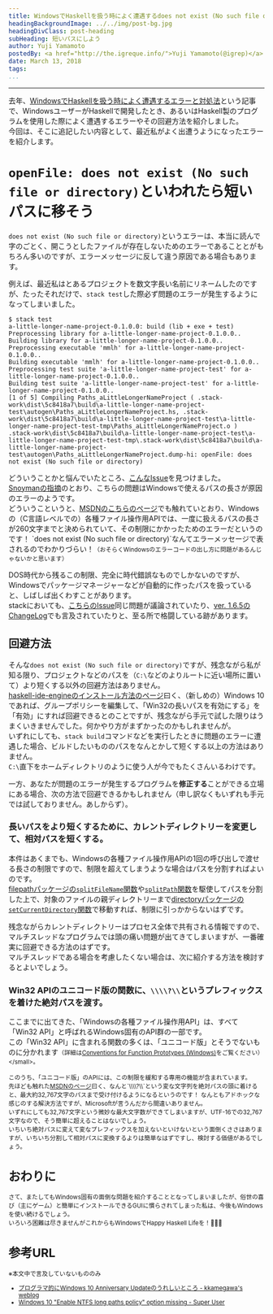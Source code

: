 ```yaml
---
title: WindowsでHaskellを扱う時によく遭遇するdoes not exist (No such file or directory)について
headingBackgroundImage: ../../img/post-bg.jpg
headingDivClass: post-heading
subHeading: 短いパスにしよう
author: Yuji Yamamoto
postedBy: <a href="http://the.igreque.info/">Yuji Yamamoto(@igrep)</a>
date: March 13, 2018
tags:
...
```

---

去年、[WindowsでHaskellを扱う時によく遭遇するエラーと対処法](/posts/2017/windows-gotchas.html)という記事で、WindowsユーザーがHaskellで開発したとき、あるいはHaskell製のプログラムを使用した際によく遭遇するエラーやその回避方法を紹介しました。  
今回は、そこに追記したい内容として、最近私がよく出遭うようになったエラーを紹介します。

# `openFile: does not exist (No such file or directory)`といわれたら短いパスに移そう

`does not exist (No such file or directory)`というエラーは、本当に読んで字のごとく、開こうとしたファイルが存在しないためのエラーであることとがもちろん多いのですが、エラーメッセージに反して違う原因である場合もあります。

例えば、最近私はとあるプロジェクトを数文字長い名前にリネームしたのですが、たったそれだけで、`stack test`した際必ず問題のエラーが発生するようになってしまいました。

```
$ stack test
a-little-longer-name-project-0.1.0.0: build (lib + exe + test)
Preprocessing library for a-little-longer-name-project-0.1.0.0..
Building library for a-little-longer-name-project-0.1.0.0..
Preprocessing executable 'mmlh' for a-little-longer-name-project-0.1.0.0..
Building executable 'mmlh' for a-little-longer-name-project-0.1.0.0..
Preprocessing test suite 'a-little-longer-name-project-test' for a-little-longer-name-project-0.1.0.0..
Building test suite 'a-little-longer-name-project-test' for a-little-longer-name-project-0.1.0.0..
[1 of 5] Compiling Paths_aLittleLongerNameProject ( .stack-work\dist\5c8418a7\build\a-little-longer-name-project-test\autogen\Paths_aLittleLongerNameProject.hs, .stack-work\dist\5c8418a7\build\a-little-longer-name-project-test\a-little-longer-name-project-test-tmp\Paths_aLittleLongerNameProject.o )
.stack-work\dist\5c8418a7\build\a-little-longer-name-project-test\a-little-longer-name-project-test-tmp\.stack-work\dist\5c8418a7\build\a-little-longer-name-project-test\autogen\Paths_aLittleLongerNameProject.dump-hi: openFile: does not exist (No such file or directory)
```

どういうことかと悩んでいたところ、[こんなIssue](https://github.com/commercialhaskell/stack/issues/3649)を見つけました。  
[Snoymanの指摘](https://github.com/commercialhaskell/stack/issues/3649#issuecomment-351612621)のとおり、こちらの問題はWindowsで使えるパスの長さが原因のエラーのようです。  
どういうこというと、[MSDNのこちらのページ](https://msdn.microsoft.com/en-us/library/windows/desktop/aa365247%20\(v=vs.85\)#maxpath)でも触れていとおり、Windowsの（C言語レベルでの）各種ファイル操作用APIでは、一度に扱えるパスの長さが260文字までと決められていて、その制限にかかったためのエラーだというのです！  
`does not exist (No such file or directory)`なんてエラーメッセージで表されるのでわかりづらい！<small>（おそらくWindowsのエラーコードの出し方に問題があるんじゃないかと思います）</small>

DOS時代から残るこの制限、完全に時代錯誤なものでしかないのですが、Windowsでパッケージマネージャーなどが自動的に作ったパスを扱っていると、しばしば出くわすことがあります。  
stackにおいても、[こちらのIssue](https://github.com/commercialhaskell/stack/issues/3285)同じ問題が議論されていたり、[ver. 1.6.5のChangeLog](https://github.com/commercialhaskell/stack/releases/tag/v1.6.5)でも言及されていたりと、至る所で格闘している跡があります。

## 回避方法

そんな`does not exist (No such file or directory)`ですが、残念ながら私が知る限り、プロジェクトなどのパスを（`C:\`などのよりルートに近い場所に置いて）より短くする以外の回避方法はありません。  
[haskell-ide-engineのインストール方法のページ](https://github.com/haskell/haskell-ide-engine#installation-on-windows)曰く、（新しめの）Windows 10であれば、グループポリシーを編集して、「Win32の長いパスを有効にする」を「有効」にすれば回避できるとのことですが、残念ながら手元で試した限りはうまくいきませんでした。何かやり方がまずかったのかもしれませんが。  
いずれにしても、`stack build`コマンドなどを実行したときに問題のエラーに遭遇した場合、ビルドしたいもののパスをなんとかして短くする以上の方法はありません。  
`C:\`直下をホームディレクトリのように使う人が今でもたくさんいるわけです。

一方、あなたが問題のエラーが発生するプログラムを**修正する**ことができる立場にある場合、次の方法で回避できるかもしれません（申し訳なくもいずれも手元では試しておりません。あしからず）。

### 長いパスをより短くするために、カレントディレクトリーを変更して、相対パスを短くする。

本件はあくまでも、Windowsの各種ファイル操作用APIの1回の呼び出しで渡せる長さの制限ですので、制限を超えてしまうような場合はパスを分割すればよいのです。  
[filepathパッケージの`splitFileName`関数](https://hackage.haskell.org/package/filepath-1.4.2/docs/System-FilePath-Posix.html#v:splitFileName)や[`splitPath`関数](https://hackage.haskell.org/package/filepath-1.4.2/docs/System-FilePath-Posix.html#v:splitPath)を駆使してパスを分割した上で、対象のファイルの親ディレクトリーまで[directoryパッケージの`setCurrentDirectory`関数](https://hackage.haskell.org/package/directory-1.3.2.1/docs/System-Directory.html#v:setCurrentDirectory)で移動すれば、制限に引っかからないはずです。

残念ながらカレントディレクトリーはプロセス全体で共有される情報ですので、マルチスレッドなプログラムでは頭の痛い問題が出てきてしまいますが、一番確実に回避できる方法のはずです。  
マルチスレッドである場合を考慮したくない場合は、次に紹介する方法を検討するとよいでしょう。

### Win32 APIのユニコード版の関数に、`\\\\?\\`というプレフィックスを着けた絶対パスを渡す。

ここまでに出てきた、「Windowsの各種ファイル操作用API」は、すべて「Win32 API」と呼ばれるWindows固有のAPI群の一部です。  
この「Win32 API」に含まれる関数の多くは、「ユニコード版」とそうでないものに分かれます<small>（詳細は[Conventions for Function Prototypes (Windows)](https://msdn.microsoft.com/ja-jp/library/windows/desktop/dd317766\(v=vs.85\).aspx)をご覧ください）</small>。

このうち、「ユニコード版」のAPIには、この制限を緩和する専用の機能が含まれています。  
先ほども触れた[MSDNのページ](https://msdn.microsoft.com/en-us/library/windows/desktop/aa365247%20\(v=vs.85\)#maxpath)曰く、なんと`\\\\?\\`という変な文字列を絶対パスの頭に着けると、最大約32,767文字のパスまで受け付けるようになるというのです！  
なんともアドホックな感じのする解決方法ですが、Microsoftが言うんだから間違いありません。  
いずれにしても32,767文字という微妙な最大文字数ができてしまいますが、UTF-16での32,767文字なので、そう簡単に超えることはないでしょう。  
いちいち絶対パスに変えて変なプレフィックスを加えないといけないという面倒くささはありますが、いちいち分割して相対パスに変換するよりは簡単なはずですし、検討する価値があるでしょう。

# おわりに

さて、またしてもWindows固有の面倒な問題を紹介することとなってしまいましたが、俗世の喜び（主にゲーム）と簡単にインストールできるGUIに慣らされてしまった私は、今後もWindowsを使い続けるでしょう。  
いろいろ困難は尽きませんがこれからもWindowsでHappy Haskell Lifeを！🏁🏁🏁

# 参考URL

※本文中で言及していないもののみ

- [プログラマ的にWindows 10 Anniversary Updateのうれしいところ - kkamegawa's weblog](http://kkamegawa.hatenablog.jp/entry/2016/07/27/220014)
- [Windows 10 "Enable NTFS long paths policy" option missing - Super User](https://superuser.com/questions/1119883/windows-10-enable-ntfs-long-paths-policy-option-missing)

